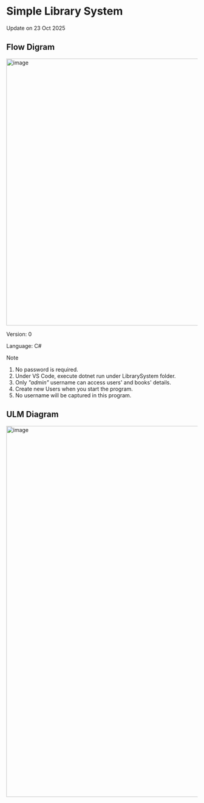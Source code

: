 <h1> Simple Library System </h1>
<p>Update on 23 Oct 2025</p>

<h2> Flow Digram </h2>
<img width="992" height="702" alt="image" src="https://github.com/user-attachments/assets/9e814277-397a-45ee-9ac4-e0a83faf3726" />

<p>Version: 0</p>
<p>Language: C#</p>

<p>Note</p>
<ol>
   <li>No password is required.</li>
   <li>Under VS Code, execute dotnet run under LibrarySystem folder.</li> 
   <li>Only <em>"admin"</em> username can access users' and books' details.</li>
   <li>Create new Users when you start the program.</li>
   <li>No username will be captured in this program.</li>
</ol>

<h2> ULM Diagram </h2>
 

<img width="683" height="976" alt="image" src="https://github.com/user-attachments/assets/0508aff4-98de-4e4d-8fef-f4372bf690f5" />
